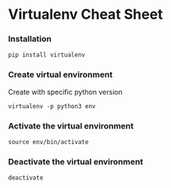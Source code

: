 # Virtualenv Cheat Sheet

### Installation
```
pip install virtualenv
```

### Create virtual environment
Create with specific python version
```
virtualenv -p python3 env
```

### Activate the virtual environment
```
source env/bin/activate
```

### Deactivate the virtual environment
```
deactivate
```
